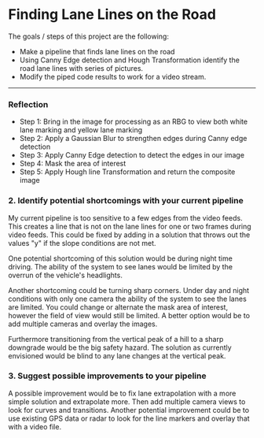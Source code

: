 # **Finding Lane Lines on the Road**


The goals / steps of this project are the following:
*   Make a pipeline that finds lane lines on the road
*   Using Canny Edge detection and Hough Transformation identify the road lane lines with series of pictures.
*   Modify the piped code results to work for a video stream.


---

### Reflection


* Step 1: Bring in the image for processing as an RBG to view both white lane marking and yellow lane marking
* Step 2: Apply a Gaussian Blur to strengthen edges during Canny edge detection
* Step 3: Apply Canny Edge detection to detect the edges in our image
* Step 4: Mask the area of interest
* Step 5: Apply Hough line Transformation and return the composite image


### 2. Identify potential shortcomings with your current pipeline


My current pipeline is too sensitive to a few edges from the video feeds.  This creates a line that is not on the lane lines for one or two frames during video feeds.  This could be fixed by adding in a solution that throws out the values "y" if the slope conditions are not met.

One potential shortcoming of this solution would be during night time driving. The ability of the system to see lanes would be limited by the overrun of the vehicle's headlights.

Another shortcoming could be turning sharp corners. Under day and night conditions with only one camera the ability of the system to see the lanes are limited. You could change or alternate the mask area of interest, however the field of view would still be limited. A better option would be to add multiple cameras and overlay the images.

Furthermore transitioning from the vertical peak of a hill to a sharp downgrade would be the big safety hazard. The solution as currently envisioned would be blind to any lane changes at the vertical peak.




### 3. Suggest possible improvements to your pipeline

A possible improvement would be to fix lane extrapolation with a more simple solution and extrapolate more. Then add multiple camera views to look for curves and transitions.
Another potential improvement could be to use existing GPS data or radar to look for the line markers and overlay that with a video file.
